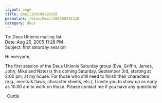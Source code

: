 ```yaml
---
layout: page
title: Email200508292328
permalink: /deus/Email200508292328
category: deus
---
```

To: Deus Ultionis mailing list
<br>Date: Aug 29, 2005 11:28 PM
<br>Subject: first saturday session

Hi everyone,

The first session of the Deus Ultionis Saturday group (Eva, Griffin, James, John, Mike and Nate) is this coming Saturday, September 3rd, starting at 2:00 pm, at my house. For those who still need to finish their characters (e.g., merits &amp; flaws, character sheets, etc.), I invite you to show up as early as 10:00 am to work on those. Please contact me if you have any questions!

-Curtis
